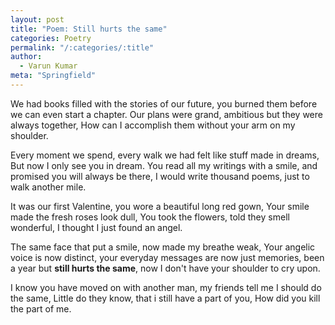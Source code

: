 ```yaml
---
layout: post
title: "Poem: Still hurts the same"
categories: Poetry
permalink: "/:categories/:title"
author:
  - Varun Kumar
meta: "Springfield"
---
```


We had books filled with the stories of our future,
you burned them before we can even start a chapter.
Our plans were grand, ambitious but they were always together,
How can I accomplish them without your arm on my shoulder.

Every moment we spend, every walk we had felt like stuff made in dreams,
But now I only see you in dream.
You read all my writings with a smile, and promised you will always be there,
I would write thousand poems, just to walk another mile.

It was our first Valentine, you wore a beautiful long red gown,
Your smile made the fresh roses look dull,
You took the flowers, told they smell wonderful,
I thought I just found an angel.

The same face that put a smile, now made my breathe weak,
Your angelic voice is now distinct,
your everyday messages are now just memories,
been a year but **still hurts the same**, now I don't have your shoulder to cry upon.

I know you have moved on with another man,
my friends tell me I should do the same,
Little do they know, that i still have a part of you,
How did you kill the part of me.
